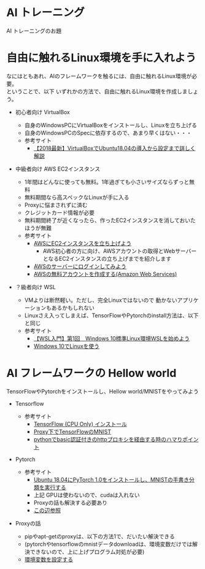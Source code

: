 # AI トレーニング

AI トレーニングのお題

# 自由に触れるLinux環境を手に入れよう

なにはともあれ、AIのフレームワークを触るには、自由に触れるLinux環境が必要。  
ということで、以下 いずれかの方法で、自由に触れるLinux環境を作成しましょう。

* 初心者向け VirtualBox
  - 自身のWindowsPCにVirtualBoxをインストールし、Linuxを立ち上げる
  - 自身のWindowsPCのSpecに依存するので、あまり早くはない・・・
  - 参考サイト
    - [【2018最新】VirtualBoxでUbuntu18.04の導入から設定まで詳しく解説](https://www.sejuku.net/blog/82291)

* 中級者向け AWS EC2インスタンス
  - 1年間はどんなに使っても無料。1年過ぎても小さいサイズならずっと無料
  - 無料期間なら高スペックなLinuxが手に入る
  - Proxyに悩まされずに済む
  - クレジットカード情報が必要
  - 無料期間終了が近くなったら、作ったEC2インスタンスを消しておいたほうが無難
  - 参考サイト
    - [AWSにEC2インスタンスを立ち上げよう](https://hacknote.jp/archives/41967/)
        - AWS初心者の方に向け、AWSアカウントの取得とWebサーバーとなるEC2インスタンスの立ち上げまでを紹介します
    - [AWSのサーバーにログインしてみよう](https://hacknote.jp/archives/42191/)
    - [AWSの無料アカウントを作成する(Amazon Web Services)](https://www.ritolab.com/entry/9)

* ？級者向け WSL
  - VMよりは断然軽い。ただし、完全Linuxではないので 動かないアプリケーションもあるかもしれない
  - Linuxさえ入ってしまえば、TensorFlowやPytorchのinstall方法は、以下と同じ
  - 参考サイト
    - [【WSL入門】第1回　Windows 10標準Linux環境WSLを始めよう](https://www.atmarkit.co.jp/ait/articles/1903/18/news031.html)
    - [Windows 10でLinuxを使う](https://qiita.com/whim0321/items/093fd3bb2dd287a72fba)


# AI フレームワークの Hellow world

TensorFlowやPytorchをインストールし、Hellow world/MNISTをやってみよう

* Tensorflow
  - 参考サイト
    - [TensorFlow (CPU Only) インストール](https://www.server-world.info/query?os=Ubuntu_18.04&p=tensorflow&f=1)
    - [Proxy下でTensorFlowのMNIST](https://qiita.com/Knoth/items/822dab08681e7fe1c47e)
    - [pythonでbasic認証付きのhttpプロキシを経由する時のハマりポイント](https://qiita.com/arc279/items/f44ab151c59d152056dc)

* Pytorch
  - 参考サイト
    - [Ubuntu 18.04にPyTorch 1.0をインストールし、MNISTの手書き分類を実行する](https://symfoware.blog.fc2.com/blog-entry-2344.html)
    - 上記 GPUは使わないので、cudaは入れない
    - Proxyの話も解決する必要あり
    - [この辺参照](https://github.com/pytorch/vision/issues/1033)

* Proxyの話
  - pipやapt-getのproxyは、以下の方法1で、だいたい解決できる
  - (pytorchやtensorflowのmnistデータdownloadは、環境変数だけでは解決できないので、上に上げプログラム対処が必要)
  - [環境変数を設定する](https://qiita.com/firstVersion/items/2fa8f86a5b77d688dc1a#%E6%96%B9%E6%B3%951%E7%92%B0%E5%A2%83%E5%A4%89%E6%95%B0%E3%82%92%E8%A8%AD%E5%AE%9A%E3%81%99%E3%82%8B)


